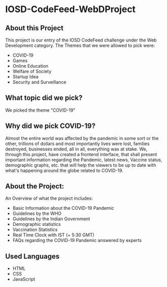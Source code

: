 # IOSD-CodeFeed-WebDProject
## About this Project
  This project is our entry of the IOSD CodeFeed challenge under the Web Development category. The Themes that we were allowed to pick were:
  - COVID-19
  - Games
  - Online Education
  - Welfare of Society
  - Startup Idea
  - Security and Surveillance
  
## What topic did we pick?
  We picked the theme "COVID-19"
 
## Why did we pick COVID-19?
Almost the entire world was affected by the pandemic in some sort or the other, trillions of dollars and most importantly lives were lost, families destroyed, businesses   ended, all in all, everything was at stake. We, through this project, have created a frontend interface, that shall present important information regarding the Pandemic, latest news, Vaccine status, demographic graphs, etc. that will help the viewers to be up to date with what's happening around the globe related to COVID-19.

## About the Project:
An Overview of what the project includes:
- Basic Information about the COVID-19 Pandemic
- Guidelines by the WHO
- Guidelines by the Indian Government
- Demographic statistics
- Vaccination Statistics
- Real Time Clock with IST (+ 5:30 GMT)
- FAQs regarding the COVID-19 Pandemic answered by experts
  
## Used Languages
* HTML
* CSS
* JavaScript
